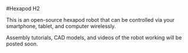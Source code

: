 #Hexapod H2

This is an open-source hexapod robot that can be controlled via your smartphone, tablet, and computer wirelessly.

Assembly tutorials, CAD models, and videos of the robot working will be posted soon.